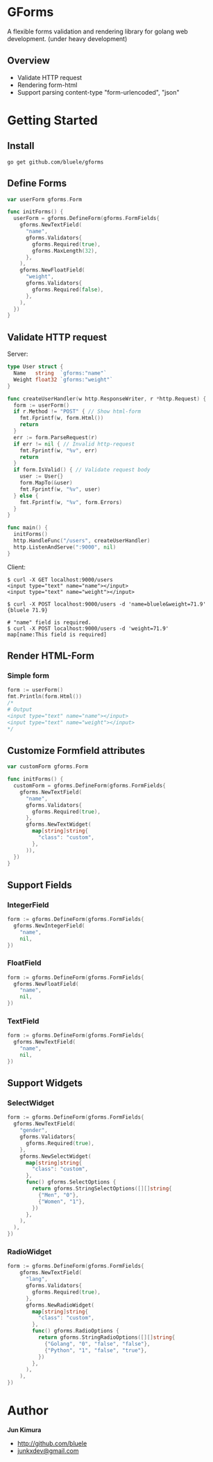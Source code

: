 # GForms
A flexible forms validation and rendering library for golang web development. (under heavy development)

## Overview

* Validate HTTP request
* Rendering form-html
* Support parsing content-type "form-urlencoded", "json"

# Getting Started

## Install

```
go get github.com/bluele/gforms
```

## Define Forms

```go
var userForm gforms.Form

func initForms() {
  userForm = gforms.DefineForm(gforms.FormFields{
    gforms.NewTextField(
      "name",
      gforms.Validators{
        gforms.Required(true),
        gforms.MaxLength(32),
      },
    ),
    gforms.NewFloatField(
      "weight",
      gforms.Validators{
        gforms.Required(false),
      },
    ),
  })
}
```

## Validate HTTP request

Server:

```go
type User struct {
  Name   string  `gforms:"name"`
  Weight float32 `gforms:"weight"`
}

func createUserHandler(w http.ResponseWriter, r *http.Request) {
  form := userForm()
  if r.Method != "POST" { // Show html-form
    fmt.Fprintf(w, form.Html())
    return
  }
  err := form.ParseRequest(r)
  if err != nil { // Invalid http-request
    fmt.Fprintf(w, "%v", err)
    return
  }
  if form.IsValid() { // Validate request body
    user := User{}
    form.MapTo(&user)
    fmt.Fprintf(w, "%v", user)
  } else {
    fmt.Fprintf(w, "%v", form.Errors)
  }
}

func main() {
  initForms()
  http.HandleFunc("/users", createUserHandler)
  http.ListenAndServe(":9000", nil)
}
```

Client:

```
$ curl -X GET localhost:9000/users
<input type="text" name="name"></input>
<input type="text" name="weight"></input>

$ curl -X POST localhost:9000/users -d 'name=bluele&weight=71.9'
{bluele 71.9}

# "name" field is required.
$ curl -X POST localhost:9000/users -d 'weight=71.9'
map[name:This field is required]

```


## Render HTML-Form

### Simple form

```go
form := userForm()
fmt.Println(form.Html())
/* 
# Output
<input type="text" name="name"></input>
<input type="text" name="weight"></input>
*/
```

## Customize Formfield attributes

```go
var customForm gforms.Form

func initForms() {
  customForm = gforms.DefineForm(gforms.FormFields{
    gforms.NewTextField(
      "name",
      gforms.Validators{
        gforms.Required(true),
      },
      gforms.NewTextWidget(
        map[string]string{
          "class": "custom",
        },
      )),
  })
}
```

## Support Fields

### IntegerField

```go
form := gforms.DefineForm(gforms.FormFields{
  gforms.NewIntegerField(
    "name",
    nil,
})
```

### FloatField

```go
form := gforms.DefineForm(gforms.FormFields{
  gforms.NewFloatField(
    "name",
    nil,
})
```

### TextField

```go
form := gforms.DefineForm(gforms.FormFields{
  gforms.NewTextField(
    "name",
    nil,
})
```

## Support Widgets

### SelectWidget

```go
form := gforms.DefineForm(gforms.FormFields{
  gforms.NewTextField(
    "gender",
    gforms.Validators{
      gforms.Required(true),
    },
    gforms.NewSelectWidget(
      map[string]string{
        "class": "custom",
      },
      func() gforms.SelectOptions {
        return gforms.StringSelectOptions([][]string{
          {"Men", "0"},
          {"Women", "1"},
        })
      },
    ),
  ),
})
```

### RadioWidget

```go
form := gforms.DefineForm(gforms.FormFields{
    gforms.NewTextField(
      "lang",
      gforms.Validators{
        gforms.Required(true),
      },
      gforms.NewRadioWidget(
        map[string]string{
          "class": "custom",
        },
        func() gforms.RadioOptions {
          return gforms.StringRadioOptions([][]string{
            {"Golang", "0", "false", "false"},
            {"Python", "1", "false", "true"},
          })
        },
      ),
    ),  
})

```

# Author

**Jun Kimura**

* <http://github.com/bluele>
* <junkxdev@gmail.com>
